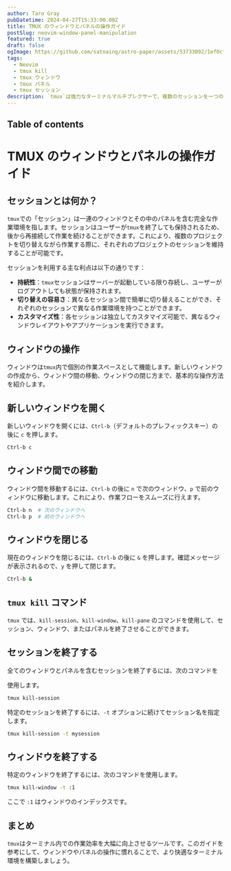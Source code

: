 ```yaml
---
author: Taro Gray
pubDatetime: 2024-04-27T15:33:00.00Z
title: TMUX のウィンドウとパネルの操作ガイド
postSlug: neovim-window-panel-manipulation
featured: true
draft: false
ogImage: https://github.com/satnaing/astro-paper/assets/53733092/1ef0cf03-8137-4d67-ac81-84a032119e3a
tags:
  - Neovim
  - tmux kill 
  - tmux ウィンドウ
  - tmux パネル
  - tmux セッション
description: `tmux`は強力なターミナルマルチプレクサーで、複数のセッションを一つの画面内で管理することができます。この記事では、`tmux`でのウィンドウとパネルの操作方法について詳しく解説します。
---
```


## Table of contents

# TMUX のウィンドウとパネルの操作ガイド

## セッションとは何か？

`tmux`での「セッション」は一連のウィンドウとその中のパネルを含む完全な作業環境を指します。セッションはユーザーが`tmux`を終了しても保持されるため、後から再接続して作業を続けることができます。これにより、複数のプロジェクトを切り替えながら作業する際に、それぞれのプロジェクトのセッションを維持することが可能です。

セッションを利用する主な利点は以下の通りです：

- **持続性**：`tmux`セッションはサーバーが起動している限り存続し、ユーザーがログアウトしても状態が保持されます。
- **切り替えの容易さ**：異なるセッション間で簡単に切り替えることができ、それぞれのセッションで異なる作業環境を持つことができます。
- **カスタマイズ性**：各セッションは独立してカスタマイズ可能で、異なるウィンドウレイアウトやアプリケーションを実行できます。

## ウィンドウの操作

ウィンドウは`tmux`内で個別の作業スペースとして機能します。新しいウィンドウの作成から、ウィンドウ間の移動、ウィンドウの閉じ方まで、基本的な操作方法を紹介します。

## 新しいウィンドウを開く

新しいウィンドウを開くには、`Ctrl-b`（デフォルトのプレフィックスキー）の後に `c` を押します。

```bash
Ctrl-b c
```

## ウィンドウ間での移動

ウィンドウ間を移動するには、`Ctrl-b` の後に `n` で次のウィンドウ、`p` で前のウィンドウに移動します。これにより、作業フローをスムーズに行えます。

```bash
Ctrl-b n  # 次のウィンドウへ
Ctrl-b p  # 前のウィンドウへ
```

## ウィンドウを閉じる

現在のウィンドウを閉じるには、`Ctrl-b` の後に `&` を押します。確認メッセージが表示されるので、`y` を押して閉じます。

```bash
Ctrl-b &
```

## `tmux kill` コマンド

`tmux` では、`kill-session`、`kill-window`、`kill-pane` のコマンドを使用して、セッション、ウィンドウ、またはパネルを終了させることができます。

## セッションを終了する

全てのウィンドウとパネルを含むセッションを終了するには、次のコマンドを

使用します。

```bash
tmux kill-session
```

特定のセッションを終了するには、`-t` オプションに続けてセッション名を指定します。

```bash
tmux kill-session -t mysession
```

## ウィンドウを終了する

特定のウィンドウを終了するには、次のコマンドを使用します。

```bash
tmux kill-window -t :1
```

ここで `:1` はウィンドウのインデックスです。

## まとめ

`tmux`はターミナル内での作業効率を大幅に向上させるツールです。このガイドを参考にして、ウィンドウやパネルの操作に慣れることで、より快適なターミナル環境を構築しましょう。
